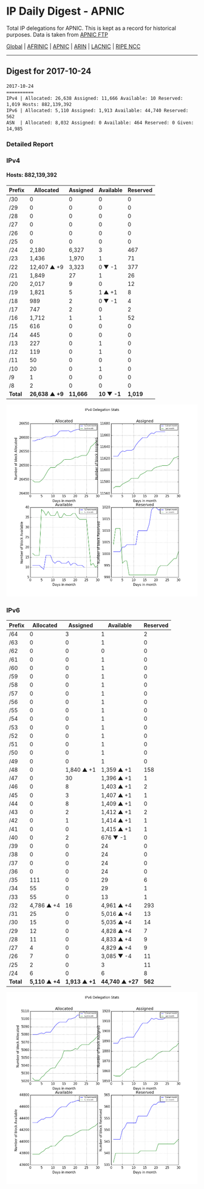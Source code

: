 # IP Daily Digest - APNIC

Total IP delegations for APNIC. This is kept as a record for historical purposes. Data is taken from [APNIC FTP](https://ftp.apnic.net/)

[Global](https://github.com/csmets/IP-Daily-Digest) | [AFRINIC](https://github.com/csmets/IP-Daily-Digest/tree/master/archives/AFRINIC) | [APNIC](https://github.com/csmets/IP-Daily-Digest/tree/master/archives/APNIC) | [ARIN](https://github.com/csmets/IP-Daily-Digest/tree/master/archives/ARIN) | [LACNIC](https://github.com/csmets/IP-Daily-Digest/tree/master/archives/LACNIC) | [RIPE NCC](https://github.com/csmets/IP-Daily-Digest/tree/master/archives/RIPE_NCC)

---

## Digest for 2017-10-24
```
2017-10-24
==========
IPv4 | Allocated: 26,638 Assigned: 11,666 Available: 10 Reserved: 1,019 Hosts: 882,139,392
IPv6 | Allocated: 5,110 Assigned: 1,913 Available: 44,740 Reserved: 562
ASN  | Allocated: 8,032 Assigned: 0 Available: 464 Reserved: 0 Given: 14,985
```

### Detailed Report

### IPv4

#### Hosts: **882,139,392**

| Prefix | Allocated | Assigned | Available | Reserved |
| ----- | ----- | ----- | ----- | ----- |
| /30 | 0 | 0 | 0 | 0 |
| /29 | 0 | 0 | 0 | 0 |
| /28 | 0 | 0 | 0 | 0 |
| /27 | 0 | 0 | 0 | 0 |
| /26 | 0 | 0 | 0 | 0 |
| /25 | 0 | 0 | 0 | 0 |
| /24 | 2,180 | 6,327 | 3 | 467 |
| /23 | 1,436 | 1,970 | 1 | 71 |
| /22 | 12,407 ▲ +9 | 3,323 | 0 ▼ -1 | 377 |
| /21 | 1,849 | 27 | 1 | 26 |
| /20 | 2,017 | 9 | 0 | 12 |
| /19 | 1,821 | 5 | 1 ▲ +1 | 8 |
| /18 | 989 | 2 | 0 ▼ -1 | 4 |
| /17 | 747 | 2 | 0 | 2 |
| /16 | 1,712 | 1 | 1 | 52 |
| /15 | 616 | 0 | 0 | 0 |
| /14 | 445 | 0 | 0 | 0 |
| /13 | 227 | 0 | 1 | 0 |
| /12 | 119 | 0 | 1 | 0 |
| /11 | 50 | 0 | 0 | 0 |
| /10 | 20 | 0 | 1 | 0 |
| /9 | 1 | 0 | 0 | 0 |
| /8 | 2 | 0 | 0 | 0 |
| **Total** | **26,638 ▲ +9** | **11,666** | **10 ▼ -1** | **1,019** |

![ipv4-stats](ipv4-figure.png)

### IPv6

| Prefix | Allocated | Assigned | Available | Reserved |
| ----- | ----- | ----- | ----- | ----- |
| /64 | 0 | 3 | 1 | 2 |
| /63 | 0 | 0 | 1 | 0 |
| /62 | 0 | 0 | 0 | 0 |
| /61 | 0 | 0 | 1 | 0 |
| /60 | 0 | 0 | 1 | 0 |
| /59 | 0 | 0 | 1 | 0 |
| /58 | 0 | 0 | 1 | 0 |
| /57 | 0 | 0 | 1 | 0 |
| /56 | 0 | 0 | 1 | 0 |
| /55 | 0 | 0 | 1 | 0 |
| /54 | 0 | 0 | 1 | 0 |
| /53 | 0 | 0 | 1 | 0 |
| /52 | 0 | 0 | 1 | 0 |
| /51 | 0 | 0 | 1 | 0 |
| /50 | 0 | 0 | 1 | 0 |
| /49 | 0 | 0 | 1 | 0 |
| /48 | 0 | 1,840 ▲ +1 | 1,359 ▲ +1 | 158 |
| /47 | 0 | 30 | 1,396 ▲ +1 | 1 |
| /46 | 0 | 8 | 1,403 ▲ +1 | 2 |
| /45 | 0 | 3 | 1,407 ▲ +1 | 1 |
| /44 | 0 | 8 | 1,409 ▲ +1 | 0 |
| /43 | 0 | 2 | 1,412 ▲ +1 | 2 |
| /42 | 0 | 1 | 1,414 ▲ +1 | 1 |
| /41 | 0 | 0 | 1,415 ▲ +1 | 1 |
| /40 | 0 | 2 | 676 ▼ -1 | 0 |
| /39 | 0 | 0 | 24 | 0 |
| /38 | 0 | 0 | 24 | 0 |
| /37 | 0 | 0 | 24 | 0 |
| /36 | 0 | 0 | 24 | 0 |
| /35 | 111 | 0 | 29 | 6 |
| /34 | 55 | 0 | 29 | 1 |
| /33 | 55 | 0 | 13 | 1 |
| /32 | 4,786 ▲ +4 | 16 | 4,961 ▲ +4 | 293 |
| /31 | 25 | 0 | 5,016 ▲ +4 | 13 |
| /30 | 15 | 0 | 5,035 ▲ +4 | 14 |
| /29 | 12 | 0 | 4,828 ▲ +4 | 7 |
| /28 | 11 | 0 | 4,833 ▲ +4 | 9 |
| /27 | 4 | 0 | 4,829 ▲ +4 | 9 |
| /26 | 7 | 0 | 3,085 ▼ -4 | 11 |
| /25 | 2 | 0 | 3 | 11 |
| /24 | 6 | 0 | 6 | 8 |
| **Total** | **5,110 ▲ +4** | **1,913 ▲ +1** | **44,740 ▲ +27** | **562** |

![ipv6-stats](ipv6-figure.png)